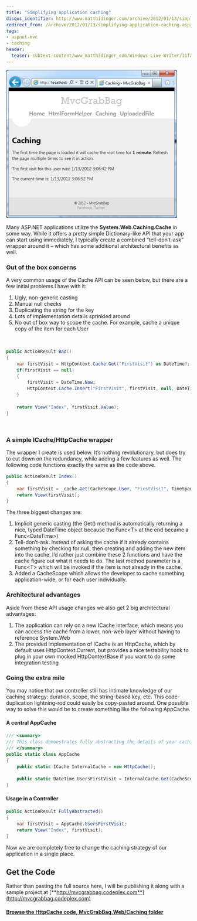 ```yaml
---
title: "Simplifying application caching"
disqus_identifier: http://www.matthidinger.com/archive/2012/01/13/simplifying-application-caching.aspx
redirect_from: /archive/2012/01/13/simplifying-application-caching.aspx/
tags: 
- aspnet-mvc
- caching
header:
  teaser: subtext-content/www_matthidinger_com/Windows-Live-Writer/11fa22879ac6_B1E4/image_thumb%5B4%5D_thumb.png
---
```

![](/images/subtext-content/www_matthidinger_com/Windows-Live-Writer/11fa22879ac6_B1E4/image_thumb%5B4%5D_thumb.png)

Many ASP.NET applications utilize the **System.Web.Caching.Cache** in some way. While it offers a pretty simple Dictionary-like API that your app can start using immediately, I typically create a combined “tell-don’t-ask” wrapper around it – which has some additional architectural benefits as well.

### Out of the box concerns

A very common usage of the Cache API can be seen below, but there are a few initial problems I have with it:

1.  Ugly, non-generic casting
2.  Manual null checks
3.  Duplicating the string for the key
4.  Lots of implementation details sprinkled around
5.  No out of box way to scope the cache. For example, cache a unique copy of the item for each User

 

```csharp
public ActionResult Bad()
{
    var firstVisit = HttpContext.Cache.Get("FirstVisit") as DateTime?;
    if(firstVisit == null)
    {
        firstVisit = DateTime.Now;
        HttpContext.Cache.Insert("FirstVisit", firstVisit, null, DateTime.Now.AddMinutes(1), TimeSpan.Zero);
    }

    return View("Index", firstVisit.Value);
}
```

 

### A simple ICache/HttpCache wrapper

The wrapper I create is used below. It’s nothing revolutionary, but does try to cut down on the redundancy, while adding a few features as well. The following code functions exactly the same as the code above.

```csharp
public ActionResult Index()
{
    var firstVisit = _cache.Get(CacheScope.User, "FirstVisit", TimeSpan.FromMinutes(1), () => DateTime.Now);
    return View(firstVisit);
}
```

The three biggest changes are:

1.  Implicit generic casting (the Get() method is automatically returning a nice, typed DateTime object because the Func&lt;T&gt; at the end became a Func&lt;DateTime&gt;)
2.  Tell-don’t-ask. Instead of asking the cache if it already contains something by checking for null, then creating and adding the new item into the cache, I’d rather just combine these 2 functions and have the cache figure out what it needs to do. The last method parameter is a Func&lt;T&gt; which will be invoked if the item is not already in the cache.
3.  Added a CacheScope which allows the developer to cache something application-wide, or for each user individually.

### Architectural advantages

Aside from these API usage changes we also get 2 big architectural advantages:

1.  The application can rely on a new ICache interface, which means you can access the cache from a lower, non-web layer without having to reference System.Web
2.  The provided implementation of ICache is an HttpCache, which by default uses HttpContext.Current, but provides a nice testability hook to plug in your own mocked HttpContextBase if you want to do some integration testing

### Going the extra mile

You may notice that our controller still has intimate knowledge of our caching strategy: duration, scope, the string-based key, etc. This code-duplication lightning-rod could easily be copy-pasted around. One possible way to solve this would be to create something like the following AppCache.

#### A central AppCache

```csharp
/// <summary>
/// This class demonstrates fully abstracting the details of your caching strategy and could serve as the single entry point for cached data
/// </summary>
public static class AppCache
{
    public static ICache InternalCache = new HttpCache();

    public static DateTime UsersFirstVisit = InternalCache.Get(CacheScope.User, "FirstVisit", TimeSpan.FromMinutes(1), () => DateTime.Now);
}
```

#### Usage in a Controller

```csharp
public ActionResult FullyAbstracted()
{
    var firstVisit = AppCache.UsersFirstVisit;
    return View("Index", firstVisit);
}
```

Now we are completely free to change the caching strategy of our application in a single place.

Get the Code
------------

Rather than pasting the full source here, I will be publishing it along with a sample project at [**http://mvcgrabbag.codeplex.com**](http://mvcgrabbag.codeplex.com)

#### [Browse the HttpCache code, MvcGrabBag.Web/Caching folder](http://mvcgrabbag.codeplex.com/SourceControl/changeset/view/2ea3da6732a6#MvcGrabBag.Web%2fCaching%2fHttpCache.cs)

 

